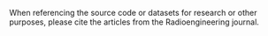 When referencing the source code or datasets for research or other purposes, please cite the articles from the Radioengineering journal.
